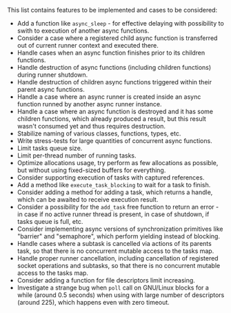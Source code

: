 This list contains features to be implemented and cases to be considered:

* Add a function like `async_sleep` - for effective delaying with possibility to swith to execution of another async functions.
* Consider a case where a registered child async function is transferred out of current runner context and executed there.
* Handle cases when an async function finishes prior to its children functions.
* Handle destruction of async functions (including children functions) during runner shutdown.
* Handle destruction of children async functions triggered within their parent async functions.
* Handle a case where an async runner is created inside an async function runned by another async runner instance.
* Handle a case where an async function is destroyed and it has some children functions, which already produced a result, but this result wasn't consumed yet and thus requires destruction.
* Stabilize naming of various classes, functions, types, etc.
* Write stress-tests for large quantities of concurrent async functions.
* Limit tasks queue size.
* Limit per-thread number of running tasks.
* Optimize allocations usage, try perform as few allocations as possible, but without using fixed-sized buffers for everything.
* Consider supporting execution of tasks with captured references.
* Add a method like `execute_task_blocking` to wait for a task to finish.
* Consider adding a method for adding a task, which returns a handle, which can be awaited to receive execution result.
* Consider a possibility for the `add_task` free function to return an error - in case if no active runner thread is present, in case of shutdown, if tasks queue is full, etc.
* Consider implementing async versions of synchronization primitives like "barrier" and "semaphore", which perform yielding instead of blocking.
* Handle cases where a subtask is cancelled via actions of its parents task, so that there is no concurrent mutable access to the tasks map.
* Handle proper runner cancellation, including cancellation of registered socket operations and subtasks, so that there is no concurrent mutable access to the tasks map.
* Consider adding a function for file descriptors limit increasing.
* Investigate a strange bug when `poll` call on GNU/Linux blocks for a while (around 0.5 seconds) when using with large number of descriptors (around 225), which happens even with zero timeout.

